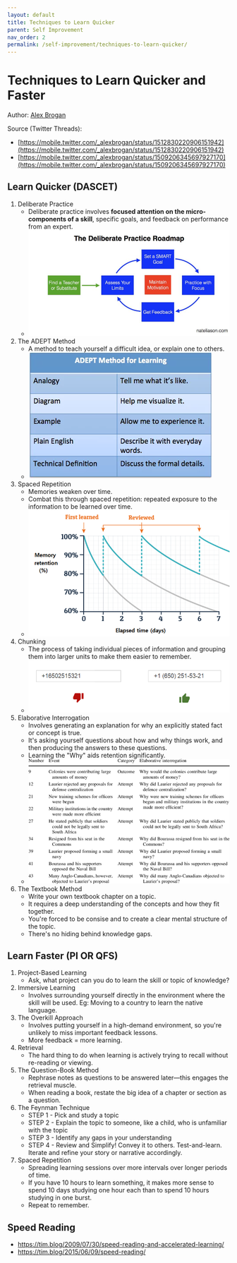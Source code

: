 ```yaml
---
layout: default
title: Techniques to Learn Quicker
parent: Self Improvement
nav_order: 2
permalink: /self-improvement/techniques-to-learn-quicker/
---
```


# Techniques to Learn Quicker and Faster

Author: [Alex Brogan](https://mobile.twitter.com/_alexbrogan)

Source (Twitter Threads):
- [https://mobile.twitter.com/_alexbrogan/status/1512830220906151942](https://mobile.twitter.com/_alexbrogan/status/1512830220906151942)
- [https://mobile.twitter.com/_alexbrogan/status/1509206345697927170](https://mobile.twitter.com/_alexbrogan/status/1509206345697927170)

## Learn Quicker (DASCET)

1. Deliberate Practice
    - Deliberate practice involves **focused attention on the micro-components of a skill**, specific goals, and feedback on performance from an expert.
    - ![Deliberate Practice](images/deliberate-practice.jpg)
2. The ADEPT Method
    - A method to teach yourself a difficult idea, or explain one to others.
    - ![The ADEPT Method](images/adept.png)
3. Spaced Repetition
    - Memories weaken over time.
    - Combat this through spaced repetition: repeated exposure to the information to be learned over time.
    - ![Spaced Repetition](images/spaced-repetition.png)
4. Chunking
    - The process of taking individual pieces of information and grouping them into larger units to make them easier to remember. 
    - ![Chunking](images/chunking.png)
5. Elaborative Interrogation
    - Involves generating an explanation for why an explicitly stated fact or concept is true. 
    - It's asking yourself questions about how and why things work, and then producing the answers to these questions.
    - Learning the "Why" aids retention significantly.
    - ![Elaborative Interrogation](images/elaborative-interrogation.png)
6. The Textbook Method
    - Write your own textbook chapter on a topic.
    - It requires a deep understanding of the concepts and how they fit together. 
    - You're forced to be consise and to create a clear mental structure of the topic.
    - There's no hiding behind knowledge gaps.

## Learn Faster (PI OR QFS)

1. Project-Based Learning 
    - Ask, what project can you do to learn the skill or topic of knowledge?
2. Immersive Learning 
    - Involves surrounding yourself directly in the environment where the skill will be used. Eg: Moving to a country to learn the native language.
3. The Overkill Approach 
    - Involves putting yourself in a high-demand environment, so you're unlikely to miss important feedback lessons.
    - More feedback = more learning.
4. Retrieval
    - The hard thing to do when learning is actively trying to recall without re-reading or viewing.
5. The Question-Book Method
    - Rephrase notes as questions to be answered later—this engages the retrieval muscle.
    - When reading a book, restate the big idea of a chapter or section as a question.
6. The Feynman Technique
    - STEP 1 - Pick and study a topic
    - STEP 2 - Explain the topic to someone, like a child, who is unfamiliar with the topic
    - STEP 3 - Identify any gaps in your understanding 
    - STEP 4 - Review and Simplify! Convey it to others. Test-and-learn. Iterate and refine your story or narrative accordingly.
7. Spaced Repetition
    - Spreading learning sessions over more intervals over longer periods of time.
    - If you have 10 hours to learn something, it makes more sense to spend 10 days studying one hour each than to spend 10 hours studying in one burst.
    - Repeat to remember.

## Speed Reading

- https://tim.blog/2009/07/30/speed-reading-and-accelerated-learning/
- https://tim.blog/2015/06/09/speed-reading/